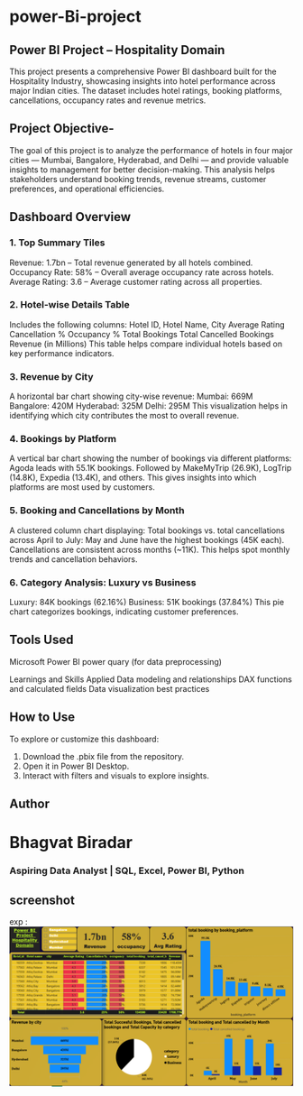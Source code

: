 # power-Bi-project
## Power BI Project – Hospitality Domain

This project presents a comprehensive Power BI dashboard built for the Hospitality Industry, showcasing insights into hotel performance across major Indian cities. The dataset includes hotel ratings, booking platforms, cancellations, occupancy rates and revenue metrics.

## Project Objective-
The goal of this project is to analyze the performance of hotels in four major cities — Mumbai, Bangalore, Hyderabad, and Delhi — and provide valuable insights to management for better decision-making. This analysis helps stakeholders understand booking trends, revenue streams, customer preferences, and operational efficiencies.

## Dashboard Overview

### 1. Top Summary Tiles

Revenue: 1.7bn – Total revenue generated by all hotels combined.
Occupancy Rate: 58% – Overall average occupancy rate across hotels.
Average Rating: 3.6 – Average customer rating across all properties.

### 2. Hotel-wise Details Table

Includes the following columns:
Hotel ID, Hotel Name, City
Average Rating
Cancellation %
Occupancy %
Total Bookings
Total Cancelled Bookings
Revenue (in Millions)
This table helps compare individual hotels based on key performance indicators.

### 3. Revenue by City

A horizontal bar chart showing city-wise revenue:
Mumbai: 669M
Bangalore: 420M
Hyderabad: 325M
Delhi: 295M
This visualization helps in identifying which city contributes the most to overall revenue.

### 4. Bookings by Platform

A vertical bar chart showing the number of bookings via different platforms:
Agoda leads with 55.1K bookings.
Followed by MakeMyTrip (26.9K), LogTrip (14.8K), Expedia (13.4K), and others.
This gives insights into which platforms are most used by customers.

### 5. Booking and Cancellations by Month

A clustered column chart displaying:
Total bookings vs. total cancellations across April to July:
May and June have the highest bookings (45K each).
Cancellations are consistent across months (~11K).
This helps spot monthly trends and cancellation behaviors.

### 6. Category Analysis: Luxury vs Business

Luxury: 84K bookings (62.16%)
Business: 51K bookings (37.84%)
This pie chart categorizes bookings, indicating customer preferences.

## Tools Used

Microsoft Power BI
power quary (for data preprocessing)

Learnings and Skills Applied
Data modeling and relationships
DAX functions and calculated fields
Data visualization best practices

## How to Use

To explore or customize this dashboard:

1. Download the .pbix file from the repository.
2. Open it in Power BI Desktop.
3. Interact with filters and visuals to explore insights.

## Author
# Bhagvat Biradar
### Aspiring Data Analyst | SQL, Excel, Power BI, Python
## screenshot 
exp :  ![Dashboard preview](https://github.com/Bhagvat7/power-Bi-project/blob/main/Hospitality%20domain.png)
